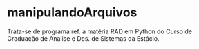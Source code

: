 # manipulandoArquivos
Trata-se de programa ref. a matéria RAD em Python do Curso de Graduação de Analise e Des. de Sistemas da Estácio.

